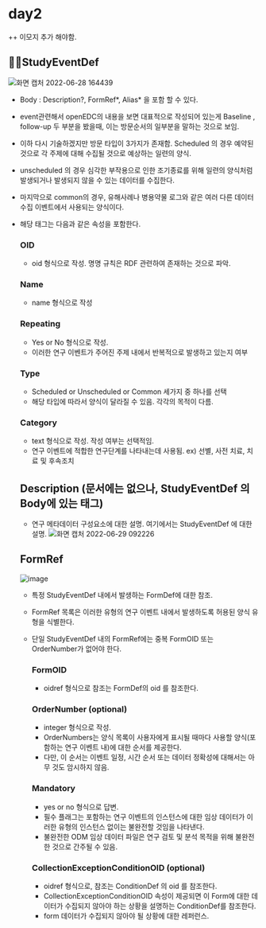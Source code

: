 # day2
++ 이모지 추가 해야함.


## 🤦‍♂️StudyEventDef 

![화면 캡처 2022-06-28 164439](https://user-images.githubusercontent.com/25499386/176123580-d7ba92f2-1e5c-40a1-b3f0-2f7820aa4de0.png)

- Body : Description?, FormRef*, Alias* 을 포함 할 수 있다.

- event관련해서 openEDC의 내용을 보면 대표적으로 작성되어 있는게 Baseline , follow-up 두 부분을 봤을때, 이는 방문순서의 일부분을 말하는 것으로 보임.
- 이하 다시 기술하겠지만 방문 타입이 3가지가 존재함. Scheduled 의 경우 예약된 것으로 각 주제에 대해 수집될 것으로 예상하는 일련의 양식.
- unscheduled 의 경우 심각한 부작용으로 인한 조기종료를 위해 일련의 양식처럼 발생되거나 발생되지 않을 수 있는 데이터를 수집한다.
- 마지막으로 common의 경우, 유해사례나 병용약물 로그와 같은 여러 다른 데이터 수집 이벤트에서 사용되는 양식이다.

- 해당 태그는 다음과 같은 속성을 포함한다.
  
  ### OID
  - oid 형식으로 작성. 명명 규칙은 RDF 관련하여 존재하는 것으로 파악.
  
  ### Name
  - name 형식으로 작성
  
  ### Repeating
  - Yes or No 형식으로 작성.
  - 이러한 연구 이벤트가 주어진 주제 내에서 반복적으로 발생하고 있는지 여부
  
  ### Type
  - Scheduled or Unscheduled or Common 세가지 중 하나를 선택	
  - 해당 타입에 따라서 양식이 달라질 수 있음. 각각의 목적이 다름.
  
  ### Category
  - text 형식으로 작성. 작성 여부는 선택적임.
  - 연구 이벤트에 적합한 연구단계를 나타내는데 사용됨. ex) 선별, 사전 치료, 치료 및 후속조치
  
  ## Description (문서에는 없으나, StudyEventDef 의 Body에 있는 태그)
  - 연구 메타데이터 구성요소에 대한 설명. 여기에서는 StudyEventDef 에 대한 설명.
  ![화면 캡처 2022-06-29 092226](https://user-images.githubusercontent.com/25499386/176325633-02eaed32-efe1-4f55-9de5-1e20992c7a25.png)

  
  ## FormRef
  ![image](https://user-images.githubusercontent.com/25499386/176326698-63246664-cd9a-47e4-a728-52d219065048.png)

  - 특정 StudyEventDef 내에서 발생하는 FormDef에 대한 참조.
  - FormRef 목록은 이러한 유형의 연구 이벤트 내에서 발생하도록 허용된 양식 유형을 식별한다.
  - 단일 StudyEventDef 내의 FormRef에는 중복 FormOID 또는 OrderNumber가 없어야 한다.

      ### FormOID
      - oidref 형식으로 참조는 FormDef의 oid 를 참조한다.

      ### OrderNumber (optional)
      - integer 형식으로 작성.
      - OrderNumbers는 양식 목록이 사용자에게 표시될 때마다 사용할 양식(포함하는 연구 이벤트 내)에 대한 순서를 제공한다.
      - 다만, 이 순서는 이벤트 일정, 시간 순서 또는 데이터 정확성에 대해서는 아무 것도 암시하지 않음.
      
      ### Mandatory
      - yes or no 형식으로 답변.
      - 필수 플래그는 포함하는 연구 이벤트의 인스턴스에 대한 임상 데이터가 이러한 유형의 인스턴스 없이는 불완전할 것임을 나타낸다.
      - 불완전한 ODM 임상 데이터 파일은 연구 검토 및 분석 목적을 위해 불완전한 것으로 간주될 수 있음.
      
      ### CollectionExceptionConditionOID (optional)
      - oidref 형식으로, 참조는 ConditionDef 의 oid 를 참조한다.
      - CollectionExceptionConditionOID 속성이 제공되면 이 Form에 대한 데이터가 수집되지 않아야 하는 상황을 설명하는 ConditionDef를 참조한다.
      - form 데이터가 수집되지 않아야 될 상황에 대한 레퍼런스.

      
